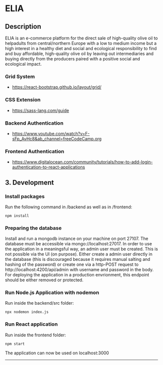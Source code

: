 # ELIA

## Description
ELIA is an e-commerce platform for the direct sale of high-quality olive oil to helpadults from central/northern Europe with a low to medium income but a high interest in a healthy diet and social and ecological responsibility to find and buy affordable, high-quality olive oil by leaving out intermediaries and buying directly from the producers paired with a positive social and ecological impact.

### Grid System

- https://react-bootstrap.github.io/layout/grid/

### CSS Extension

- https://sass-lang.com/guide

### Backend Authentication

- https://www.youtube.com/watch?v=F-sFp_AvHc8&ab_channel=freeCodeCamp.org

### Frontend Authentication

- https://www.digitalocean.com/community/tutorials/how-to-add-login-authentication-to-react-applications

## 3. Development

### Install packages

Run the following command in /backend as well as in /frontend:

```
npm install
```

### Preparing the database

Install and run a mongodb instance on your machine on port 27107. The database must be accessible via mongo://localhost:27017.
In order to use the application in a meaningsful way, an admin user must be created. This is not possible via the UI (on purpose). Either create a admin user directly in the database (this is discouraged because it requires manual salting and hashing of the password) or create one via a http-POST request to http://localhost:4200/api/admin with username and password in the body. For deploying the application in a production envrionment, this endpoint should be either removed or protected.

### Run Node.js Application with nodemon

Run inside the backend/src folder:

```
npx nodemon index.js
```

### Run React application

Run inside the frontend folder:

```
npm start
```

The application can now be used on localhost:3000

***
